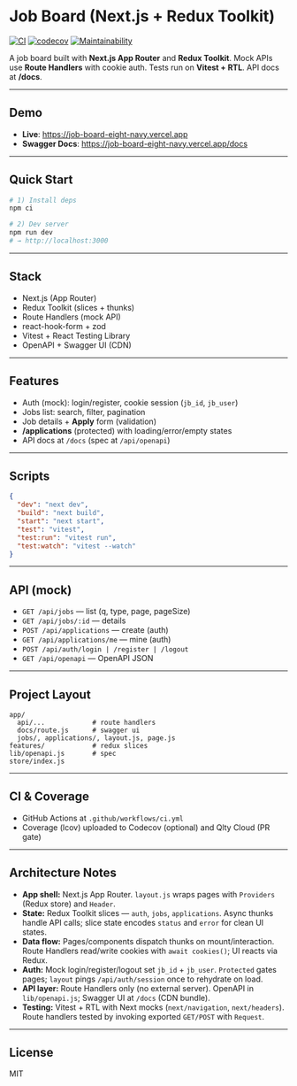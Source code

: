 # Job Board (Next.js + Redux Toolkit)
[![CI](https://github.com/mcaleb808/job-board/actions/workflows/ci.yml/badge.svg)](https://github.com/mcaleb808/job-board/actions/workflows/ci.yml)
[![codecov](https://codecov.io/gh/mcaleb808/job-board/branch/main/graph/badge.svg)](https://codecov.io/gh/mcaleb808/job-board)
[![Maintainability](https://qlty.sh/gh/mcaleb808/projects/job-board/maintainability.svg)](https://qlty.sh/gh/mcaleb808/projects/job-board)

A job board built with **Next.js App Router** and **Redux Toolkit**. Mock APIs use **Route Handlers** with cookie auth. Tests run on **Vitest + RTL**. API docs at **/docs**.

---

## Demo
- **Live**: https://job-board-eight-navy.vercel.app
- **Swagger Docs**: https://job-board-eight-navy.vercel.app/docs

---

## Quick Start
```bash
# 1) Install deps
npm ci

# 2) Dev server
npm run dev
# → http://localhost:3000
```

---

## Stack
- Next.js (App Router)
- Redux Toolkit (slices + thunks)
- Route Handlers (mock API)
- react-hook-form + zod
- Vitest + React Testing Library
- OpenAPI + Swagger UI (CDN)

---

## Features
- Auth (mock): login/register, cookie session (`jb_id`, `jb_user`)
- Jobs list: search, filter, pagination
- Job details + **Apply** form (validation)
- **/applications** (protected) with loading/error/empty states
- API docs at `/docs` (spec at `/api/openapi`)

---

## Scripts
```json
{
  "dev": "next dev",
  "build": "next build",
  "start": "next start",
  "test": "vitest",
  "test:run": "vitest run",
  "test:watch": "vitest --watch"
}
```

---

## API (mock)
- `GET /api/jobs` — list (q, type, page, pageSize)
- `GET /api/jobs/:id` — details
- `POST /api/applications` — create (auth)
- `GET /api/applications/me` — mine (auth)
- `POST /api/auth/login | /register | /logout`
- `GET /api/openapi` — OpenAPI JSON

---

## Project Layout
```
app/
  api/...            # route handlers
  docs/route.js      # swagger ui
  jobs/, applications/, layout.js, page.js
features/            # redux slices
lib/openapi.js       # spec
store/index.js
```

---

## CI & Coverage
- GitHub Actions at `.github/workflows/ci.yml`
- Coverage (lcov) uploaded to Codecov (optional) and Qlty Cloud (PR gate)

---

## Architecture Notes
- **App shell:** Next.js App Router. `layout.js` wraps pages with `Providers` (Redux store) and `Header`.
- **State:** Redux Toolkit slices — `auth`, `jobs`, `applications`. Async thunks handle API calls; slice state encodes `status` and `error` for clean UI states.
- **Data flow:** Pages/components dispatch thunks on mount/interaction. Route Handlers read/write cookies with `await cookies()`; UI reacts via Redux.
- **Auth:** Mock login/register/logout set `jb_id` + `jb_user`. `Protected` gates pages; `layout` pings `/api/auth/session` once to rehydrate on load.
- **API layer:** Route Handlers only (no external server). OpenAPI in `lib/openapi.js`; Swagger UI at `/docs` (CDN bundle).
- **Testing:** Vitest + RTL with Next mocks (`next/navigation`, `next/headers`). Route handlers tested by invoking exported `GET/POST` with `Request`.

---

## License

MIT
